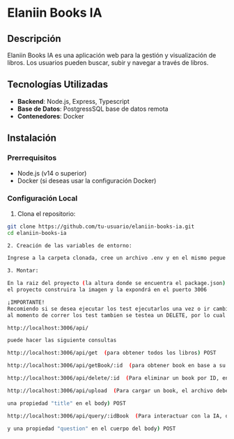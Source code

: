 # Elaniin Books IA

## Descripción

Elaniin Books IA es una aplicación web para la gestión y visualización de libros. Los usuarios pueden buscar, subir y navegar a través de libros.

## Tecnologías Utilizadas

- **Backend**: Node.js, Express, Typescript
- **Base de Datos**: PostgressSQL base de datos remota
- **Contenedores**: Docker

## Instalación

### Prerrequisitos

- Node.js (v14 o superior)
- Docker (si deseas usar la configuración Docker)

### Configuración Local

1. Clona el repositorio:

```bash
git clone https://github.com/tu-usuario/elaniin-books-ia.git
cd elaniin-books-ia

2. Creación de las variables de entorno:

Ingrese a la carpeta clonada, cree un archivo .env y en el mismo pegue las credenciales que se les enviará por correo

3. Montar:

En la raiz del proyecto (la altura donde se encuentra el package.json) ejecute "docker-compose up",
el proyecto construira la imagen y la expondrá en el puerto 3006 

¡IMPORTANTE!
Recomiendo si se desea ejecutar los test ejecutarlos una vez o ir cambiando el id para los test que interactuen con un libro en especifico, ejemplo get,delete,askquestion
al momento de correr los test tambien se testea un DELETE, por lo cual al hacer tantos intentos termine de eliminar todos los libros o un libro especifico y el test que hace la consulta a X libro especifico no funcionará, entonces retornará false y el test fallará

http://localhost:3006/api/

puede hacer las siguiente consultas

http://localhost:3006/api/get  (para obtener todos los libros) POST

http://localhost:3006/api/getBook/:id  (para obtener book en base a su ID, debe enviarse un id por params) GET

http://localhost:3006/api/delete/:id  (Para eliminar un book por ID, enviar referencia en params) DELETE

http://localhost:3006/api/upload  (Para cargar un book, el archivo debe subirse con el nombre "file", ademas debe tener 

una propiedad "title" en el body) POST

http://localhost:3006/api/query/:idBook  (Para interactuar con la IA, debe enviarse un id del libro en parametros

y una propiedad "question" en el cuerpo del body) POST